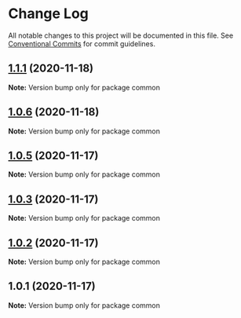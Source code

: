 # Change Log

All notable changes to this project will be documented in this file.
See [Conventional Commits](https://conventionalcommits.org) for commit guidelines.

## [1.1.1](https://github.com/JinpingMa/lerna-demo/compare/v1.1.0...v1.1.1) (2020-11-18)

**Note:** Version bump only for package common





## [1.0.6](https://github.com/JinpingMa/lerna-demo/compare/v1.0.5...v1.0.6) (2020-11-18)

**Note:** Version bump only for package common





## [1.0.5](https://github.com/JinpingMa/lerna-demo/compare/v1.0.4...v1.0.5) (2020-11-17)

**Note:** Version bump only for package common





## [1.0.3](https://github.com/JinpingMa/lerna-demo/compare/v1.0.2...v1.0.3) (2020-11-17)

**Note:** Version bump only for package common





## [1.0.2](https://github.com/JinpingMa/lerna-demo/compare/v1.0.1...v1.0.2) (2020-11-17)

**Note:** Version bump only for package common





## 1.0.1 (2020-11-17)

**Note:** Version bump only for package common
